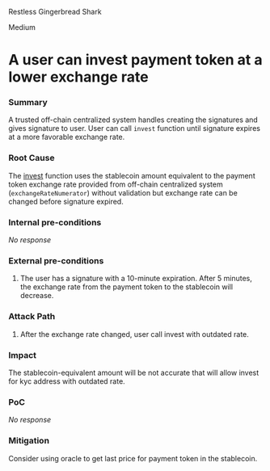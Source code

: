 Restless Gingerbread Shark

Medium

# A user can invest payment token at a lower exchange rate

### Summary

A trusted off-chain centralized system handles creating the signatures and gives signature to user. User can call `invest` function until signature expires at a more favorable exchange rate.

### Root Cause

The [invest](https://github.com/sherlock-audit/2024-11-vvv-exchange-update/blob/main/vvv-platform-smart-contracts/contracts/vc/VVVVCInvestmentLedger.sol#L141) function uses the stablecoin amount equivalent to the payment token exchange rate provided from off-chain centralized system (`exchangeRateNumerator`) without validation but exchange rate can be changed before signature expired.

### Internal pre-conditions

_No response_

### External pre-conditions

1. The user has a signature with a 10-minute expiration. After 5 minutes, the exchange rate from the payment token to the stablecoin will decrease.

### Attack Path

1. After the exchange rate changed, user call invest with outdated rate.

### Impact

The stablecoin-equivalent amount will be not accurate that will allow invest for kyc address with outdated rate.

### PoC

_No response_

### Mitigation

Consider using oracle to get last price for payment token in the stablecoin.